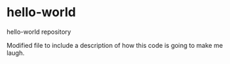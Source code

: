 # hello-world
hello-world repository

Modified file to include a description of how this code is going to make me laugh. 
